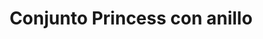 ---
title: Conjunto Princess con anillo
date: 
draft: false

# descripcion
description : Conjunto de aros, dije, anillo y cadena en plata 925 y microcubic. Largo de cadena 40, 45 o 50 a elección. Revisá el talle del anillo, es el único talle (diámetro del anillo)

materials: Plata 925

color: 

dimensions: Anillo talle 17mm (único talle)

code: 06-27-0987

type: "Conjuntos"

categories: []

price: $17.470,00

price_eftvo: $14.850,00

# Images
# first image will be shown in the product page
images:
  # - image: "images/path_to_image"
  # La ubicacion de las imagenes es imagenes/Conjuntos/Conjuntos.Cadena, aros y dije/06-27-0987-conjunto-princess-con-anillo
  - image: "./images/conjuntos/cadena,_aros_y_dije/06-27-0987-conjunto-princess-con-anillo_a.jpg"
  - image: "./images/conjuntos/cadena,_aros_y_dije/06-27-0987-conjunto-princess-con-anillo_b.jpg"
---